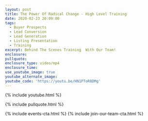 ```yaml
---
layout: post
title: The Power Of Radical Change - High Level Training
date: 2020-02-23 20:09:00
tags:
  - Buyer Prospects
  - Lead Conversion
  - Lead Generation
  - Listing Presentation
  - Training
excerpt: Behind The Scenes Training  With Our Team!
enclosure:
pullquote:
enclosure_type: video/mp4
enclosure_time:
use_youtube_image: true
youtube_alternate_image:
youtube_code: 'https://youtu.be/HN1PToR8DMg'
---
```


{% include youtube.html %}

{% include pullquote.html %}

{% include events-cta.html %} {% include join-our-team-cta.html %}